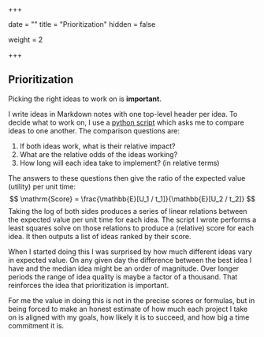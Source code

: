 +++

date = ""
title = "Prioritization"
hidden = false

weight = 2

+++

## Prioritization

Picking the right ideas to work on is **important**.

I write ideas in Markdown notes with one top-level header per idea. To decide what to work on, I use a [python script](https://github.com/adamjermyn/PriorMD) which asks me to compare ideas to one another. The comparison questions are:

1. If both ideas work, what is their relative impact?
2. What are the relative odds of the ideas working?
3. How long will each idea take to implement? (in relative terms)

The answers to these questions then give the ratio of the expected value (utility) per unit time:
$$
\mathrm{Score} = \frac{\mathbb{E}[U_1 / t_1]}{\mathbb{E}[U_2 / t_2]}
$$
Taking the log of both sides produces a series of linear relations between the expected value per unit time for each idea. The script I wrote performs a least squares solve on those relations to produce a (relative) score for each idea. It then outputs a list of ideas ranked by their score.

When I started doing this I was surprised by how much different ideas vary in expected value. On any given day the difference between the best idea I have and the median idea might be an order of magnitude. Over longer periods the range of idea quality is maybe a factor of a thousand. That reinforces the idea that prioritization is important.

For me the value in doing this is not in the precise scores or formulas, but in being forced to make an honest estimate of how much each project I take on is aligned with my goals, how likely it is to succeed, and how big a time commitment it is.

